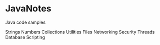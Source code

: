 # JavaNotes
Java code samples

Strings
Numbers
Collections
Utilities
Files
Networking
Security
Threads
Database
Scripting
